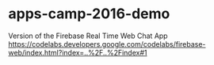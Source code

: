 # apps-camp-2016-demo
Version of the Firebase Real Time Web Chat App https://codelabs.developers.google.com/codelabs/firebase-web/index.html?index=..%2F..%2Findex#1
